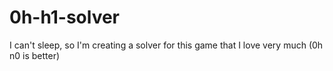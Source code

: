# 0h-h1-solver
I can't sleep, so I'm creating a solver for this game that I love very much (0h n0 is better)
